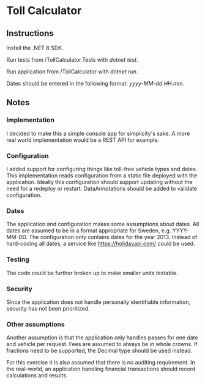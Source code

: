 # Toll Calculator

## Instructions

Install the .NET 8 SDK.

Run tests from /TollCalculator.Tests with *dotnet test*.

Run application from /TollCalculator with *dotnet run*.

Dates should be entered in the following format: *yyyy-MM-dd HH.mm*.

## Notes

### Implementation
I decided to make this a simple console app for simplicity's sake. A more real world implementation would be a REST API for example. 

### Configuration
I added support for configuring things like toll-free vehicle types and dates. This implementation reads configuration from a static file deployed with the application. Ideally this configuration should support updating without the need for a redeploy or restart. DataAnnotations should be added to validate configuration.  

### Dates
The application and configuration makes some assumptions about dates. All dates are assumed to be in a format appropriate for Sweden, e.g. YYYY-MM-DD. The configuration only contains dates for the year 2013. Instead of hard-coding all dates, a service like https://holidayapi.com/ could be used.

### Testing
The code could be further broken up to make smaller units testable. 

### Security
Since the application does not handle personally identifiable information, security has not been prioritized.

### Other assumptions
Another assumption is that the application only handles passes for one date and vehicle per request. Fees are assumed to always be in whole crowns. If fractions need to be supported, the Decimal type should be used instead.

For this exercise it is also assumed that there is no auditing requirement. In the real-world, an application handling financial transactions should record calculations and results. 